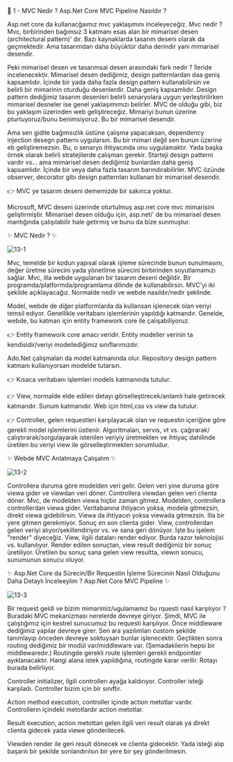 👋 1 - MVC Nedir ? Asp.Net Core MVC Pipeline Nasıldır ?

Asp.net core da kullanacğaımız mvc yaklaşımını inceleyeceğiz. Mvc nedir ? 
Mvc, birbirinden bağımsız 3 katmanı esas alan bir mimarisel desen (architectural pattern)' dır. Bazı kaynaklarda tasarım deseni olarak da geçmektedir. Ama tasarımdan daha büyüktür daha derindir yani mimarisel desendir. 

Peki mimarisel desen ve tasarımsal desen arasındaki fark nedir ? 
İleride incelenecektir. Mimarisel desen dediğimiz, design patternlardan daa geniş kapsamlıdır. İçinde bir yada daha fazla design pattern kullanabilirsin ve belirli bir mimarinin oturduğu desenlerdir. Daha geniş kapsamlıdır. 
Design pattern dediğimiz tasarım desenleri belirli senaryolara uygun yerleştirilirken mimarisel desneler ise genel yaklaşımımızı belirler. MVC de olduğu gibi, biz bu yaklaşım üzerinden web geliştireceğiz. Mimariyi bunun üzerine pturtuyoruz/bunu benimsiyoruz. Bu bir mimarisel desendir.  

Ama sen gidite bağımsızlık üstüne çalışma yapacaksan, dependency injection desegn patternı uygularsın. Bu bir mimari değil sen bunun üzerine eb geliştiremezsin. Bu, o senaryo ihtiyacında onu uygulamaktır. Yada başka örnek olarak belirli stratejilerde çalışman gerekir. Starteji design patterni vardır vs... ama mimarisel desen dediğimiz bunlardan daha geniş kapsamlıdır. İçinde bir veya daha fazla tasarım barındırabilirler. MVC özünde observer, decorator gibi design patternları kullanan bir mimarisel desendir. 

👉  MVC ye tasarım deseni dememizde bir sakınca yoktur.

Microsoft, MVC deseni üzerinde oturtulmuş asp.net core mvc mimarisini geliştirmiştir. Mimarisel desen olduğu için, asp.neti' de bu mimarisel desen mantığında çalışılabilir hale getirmiş ve bunu da bize sunmuştur. 


✨  MVC Nedir ?  ✨

![13-1](https://github.com/user-attachments/assets/9e1ec1fe-8f05-40b4-97b6-fa5cdbb5ab8b)

Mvc, temelde bir kodun yapısal olarak işleme sürecinde bunun sunulmasını, değer üretme sürecini yada yönetilme sürecini birbirinden soyutlamamızı sağlar. Mvc, illa webde uygulanan bir tasarım deseni değildir. Bir programda/platformda/programlama dilinde de kullanabilirsin. MVC'yi iki şekilde açıklayacağız. Normalde nedir ve webde nasıldır/nedir şeklinde. 

Model, webde de diğer platformlarda da kullansan işlenecek olan veriyi temsil ediyor. Genellikle veritabanı işlemlerinin yapıldığı katmandır. Genelde, webde, bu katman için entity framework core ile çalışabiliyoruz. 

👉  Entity framework core amacı veridir. Entity modeller verinin ta kendisidir/veriyi modellediğimiz sınıflarımızdır.

Ado.Net çalışmaları da model katmanında olur. Repository design pattern katmanı kullanıyorsan modelde tutarsın. 

👉  Kısaca veritabanı işlemleri models katmanında tutulur.

👉  View, normalde elde edilen detayı görselleştirecek/anlamlı hale getirecek katmandır. Sunum katmanıdır. Web için html,css vs view da tutulur.

👉  Controller, gelen requestleri karşılayacak olan ve requestin içeriğine göre gerekli model işlemlerini üstlenir. Algoritmaları, servis, vt vs. çağırarak/çalıştırarak/sorgulayarak istenilen veriyiy üretmekten ve ihtiyaç dahilinde üretilen bu veriyi view ile görselleştirmekten sorumludur. 

✨  Webde MVC Anlatmaya Çalışalım ✨

![13-2](https://github.com/user-attachments/assets/0a00e3c3-f013-4d0d-9005-633f48297092)

Controllera duruma göre modelden veri gelir. Gelen veri yine duruma göre viewa gider ve viewdan veri döner. Controllera viewdan gelen veri clienta döner.
Mvc, de modelden viewa hiçbir zaman gitmez. Modelden, controllera controllerdan viewa gider.
Veritabanına ihtiyacın yoksa, modela gitmezsin, direkt viewa gidebilirsin. Viewa da ihtiyacın yoksa viewada gitmezsin. İlla bir yere gitmen gerekmiyor. Sonuç en son clienta gider.
View, controllerdan gelen veriyi alıyor/şekillendiriyor vs. ve sana geri dönüyor. İşte bu işelem "render" diyeceğiz. View, ilgili dataları render ediyor. Burda razor teknolojisi vs. kullanılıyor. Render edilen sonuçtan, view result dediğimiz bir sonuç üretiliyor. Üretilen bu sonuç sana gelen view resultta, viewın sonucu, sunumunun sonucu oluyor. 


✨ Asp.Net Core da Sürecin/Bir Requestin İşleme Sürecinin Nasıl Olduğunu Daha Detaylı İnceleeylim ? Asp.Net Core MVC Pipeline ✨

![13-3](https://github.com/user-attachments/assets/d186bd8a-d366-4d45-8008-4c41e442dfe4)

Bir request geldi ve bizim mimarimiz/ugulamamız bu rquesti nasıl karşılıyor ? Buradaki MVC mekanizması nerelerde devreye giriyor. 
Şimdi, MVC ile çalıştığımız için kestrel sunucumuz bu requesti karşılıyor. Önce middleware dediğimiz yapılar devreye girer. Sen ara yazılımları custom şekilde tanımlayıp önceden devreye soktuysan bunlar işlenecektir. Geçtikten sonra routing dediğimiz bir modül var/middleware var. (Şemadakilerin hepsi bir middlewaredır.) Routingde gerekli route işlemleri gerekli endpointler ayıklanacaktır. Hangi alana istek yapıldığına, routingde karar verilir. Rotayı burada belirliyor.

Controller initializer, ilgili controllerı ayağa kaldırıyor. Controller isteği karşıladı. Controller bizim için bir sınıftır. 

Action method execution, controller içinde action metotlar vardır. Controllerın içindeki metotlardır action metotlar. 

Result execution, action metottan gelen ilgili veri result olarak ya direkt clienta gidecek yada viewe gönderilecek.

Viewden render ile geri result dönecek ve clienta gidecektir. Yada isteği alıp başarılı bir şekilde sonlandırılsın bir yere bir şey gönderilmesin. 
